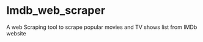 # Imdb_web_scraper

A web Scraping tool to scrape popular movies and TV shows list from IMDb website
